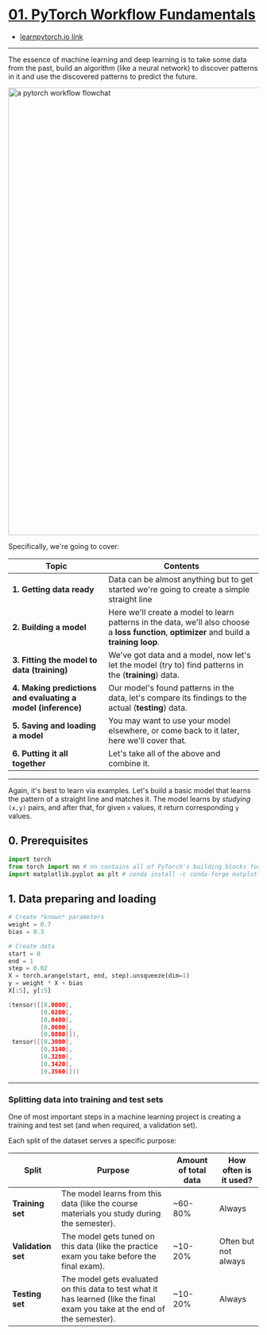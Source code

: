 # [01. PyTorch Workflow Fundamentals](https://colab.research.google.com/github/mrdbourke/pytorch-deep-learning/blob/main/01_pytorch_workflow.ipynb)

* [learnpytorch.io link](https://www.learnpytorch.io/01_pytorch_workflow/)

---

The essence of machine learning and deep learning is to take some data from the past, build an algorithm (like a neural network) to discover patterns in it and use the discovered patterns to predict the future.

<img  src="https://raw.githubusercontent.com/mrdbourke/pytorch-deep-learning/main/images/01_a_pytorch_workflow.png"  width=900  alt="a pytorch workflow flowchat"/> 

Specifically, we're going to cover:

 
<table>
<thead>
<tr>
  <th><strong>Topic</strong></th>
  <th><strong>Contents</strong></th>
</tr>
</thead>
<tbody>
<tr>
  <td><strong>1. Getting data ready</strong></td>
  <td>Data can be almost anything but to get started we're going to create a simple straight line</td>
</tr>
<tr>
  <td><strong>2. Building a model</strong></td>
  <td>Here we'll create a model to learn patterns in the data, we'll also choose a <strong>loss function</strong>, <strong>optimizer</strong> and build a <strong>training loop</strong>.</td>
</tr>
<tr>
  <td><strong>3. Fitting the model to data (training)</strong></td>
  <td>We've got data and a model, now let's let the model (try to) find patterns in the (<strong>training</strong>) data.</td>
</tr>
<tr>
  <td><strong>4. Making predictions and evaluating a model (inference)</strong></td>
  <td>Our model's found patterns in the data, let's compare its findings to the actual (<strong>testing</strong>) data.</td>
</tr>
<tr>
  <td><strong>5. Saving and loading a model</strong></td>
  <td>You may want to use your model elsewhere, or come back to it later, here we'll cover that.</td>
</tr>
<tr>
  <td><strong>6. Putting it all together</strong></td>
  <td>Let's take all of the above and combine it.</td>
</tr>
</tbody>
</table>

---
Again, it's best to learn via examples. Let's build a basic model that learns the pattern of a straight line and matches it. The model learns by *studying* `(x,y)` pairs, and after that, for given `x` values, it return corresponding `y` values.

## 0. Prerequisites
```py
import torch
from torch import nn # nn contains all of PyTorch's building blocks for neural networks
import matplotlib.pyplot as plt # conda install -c conda-forge matplotlib
```

## 1. Data preparing and loading
```py
# Create *known* parameters
weight = 0.7
bias = 0.3

# Create data
start = 0
end = 1
step = 0.02
X = torch.arange(start, end, step).unsqueeze(dim=1)
y = weight * X + bias
X[:5], y[:5]
```
```cpp
(tensor([[0.0000],
         [0.0200],
         [0.0400],
         [0.0600],
         [0.0800]]),
 tensor([[0.3000],
         [0.3140],
         [0.3280],
         [0.3420],
         [0.3560]]))
```
---
###  Splitting data into training and test sets
One of most important steps in a machine learning project is creating a training and test set (and when required, a validation set).

Each split of the dataset serves a specific purpose:
<table>
<thead>
<tr>
  <th>Split</th>
  <th>Purpose</th>
  <th>Amount of total data</th>
  <th>How often is it used?</th>
</tr>
</thead>
<tbody>
<tr>
  <td><strong>Training set</strong></td>
  <td>The model learns from this data (like the course materials you study during the semester).</td>
  <td>~60-80%</td>
  <td>Always</td>
</tr>
<tr>
  <td><strong>Validation set</strong></td>
  <td>The model gets tuned on this data (like the practice exam you take before the final exam).</td>
  <td>~10-20%</td>
  <td>Often but not always</td>
</tr>
<tr>
  <td><strong>Testing set</strong></td>
  <td>The model gets evaluated on this data to test what it has learned (like the final exam you take at the end of the semester).</td>
  <td>~10-20%</td>
  <td>Always</td>
</tr>
</tbody>
</table>
<!--stackedit_data:
eyJoaXN0b3J5IjpbLTI5NzQxMTYwMyw3Njc4OTI2NCwtMjExMT
Y2MzQwMCwxNjY1Mzk0MzE4LDE1NjEyMDY3NDEsLTk1MjMzNDMy
LC0xNjgxMTE3NDg4LDczMDk5ODExNl19
-->